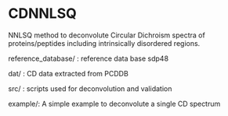# CDNNLSQ
NNLSQ method to deconvolute Circular Dichroism spectra of proteins/peptides including intrinsically disordered regions.

reference_database/ : reference data base sdp48

dat/ : CD data extracted from PCDDB

src/ : scripts used for deconvolution and validation

example/: A simple example to deconvolute a single CD spectrum


